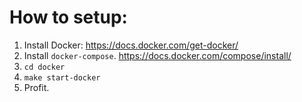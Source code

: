 ###


# How to setup:
1. Install Docker: https://docs.docker.com/get-docker/
2. Install `docker-compose`. https://docs.docker.com/compose/install/
3. `cd docker`
4. `make start-docker`
5. Profit.


